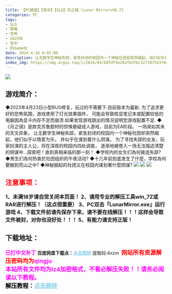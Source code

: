 ```yaml
---
title: 【PC硬盘】【官中】【SLG】月之镜／Lunar MirrorvV0.72
categories: PC
tags:
- SLG
- 策略
- 恐怖
- 2023年
- 官中
- DSGame社
date: 2024-4-16 8:01:00
description: 让无数学生神秘失踪，紧急封闭的校园内一个神秘社团却突然崛起，他们似乎以情爱为乐，并似乎在谋划着什么阴谋。 为了寻找失踪的女友，玩家扮演的主人公，将在深夜的校园内四处调查，逐渐地被卷入一场无法描述清楚的阴谋中…探索吧！直到真相来临的那一刻！
index_img: https://img.acgus.top/i/2024/04/b8fdf9a28afb3f6c12710754370cdd08.webp
---
```

![](https://img.acgus.top/i/2024/04/b8fdf9a28afb3f6c12710754370cdd08.webp)
## 游戏简介：
◆2023年4月23日小型BUG修复，玩过的不需要下.目前版本为最新.
为了追求更好的恐怖氛围，游戏使用了灯光效果插件，
可能会导致核显笔记本或配置较低的电脑因為显卡内存不足而崩溃.如果发现游戏跳出的情况说明您游戏配置不足.
◆《月之镜》是款克苏鲁题材的惊悚悬疑成人游戏，目前为EA阶段。 一场突如其来的天文异象，
让无数学生神秘失踪，紧急封闭的校园内一个神秘社团却突然崛起，他们似乎以情爱为乐，
并似乎在谋划着什么阴谋。 为了寻找失踪的女友，玩家扮演的主人公，将在深夜的校园内四处调查，
逐渐地被卷入一场无法描述清楚的阴谋中…探索吧！直到真相来临的那一刻！
◆学校内的女生们為何接连失踪?
◆男生们為何热衷於社团组织的午夜活动?
◆十几年前到底发生了什麼，学校為何要搬到荒山之中?
◆神秘掘起的社团又在校园内谋划著什麼阴谋?
![](https://img.acgus.top/i/2024/04/0e73e8e23cbb35358506a3477cb7dd21.webp)
![](https://img.acgus.top/i/2024/04/fa3a89702524f8e36840685f0dc300c2.webp)
![](https://img.acgus.top/i/2024/04/deaf3d23a84bc660a8363d632dba5cb4.webp)





## <font color=#FF0000 >注意事项：</font>
<font size=3><b>1、未满18岁请自觉关闭本页面！
2、请用专业的解压工具win_7Z或RAR进行解压！（这点很重要）
3、PC双击『LunarMirror.exe』运行游戏
4、下载文件前请先保存下来，请不要在线解压！！！这样会导致文件被封，对你也没好处！！！
5、有能力请支持正版！</b></font>

## 下载地址：
<font color=#FF00FF size=3><b>已打中文补丁</b></font>
<b>百度网盘下载点：</b><a href="https://pan.baidu.com/s/1DYMAHlZloXy-i66ov-ftgA?pwd=4xzm" style="color: #87CEEB;"><b>点击跳转</b></a> 提取码:4xzm
<a style="padding: 0" href="https://post.qingju.org/AD/"><img style="max-width:100%" src="https://img.acgus.top/i/2024/07/478f689b8021d8d499ab43d21acf137a.gif" alt=""></a>
<b><font color=#FF0000 size=4>网站所有资源解压密码均为</b></font><b><font color=#FF00FF size=4>qingju</font><font color=#FF0000 ></font></b><br><b><font color=#FF00FF size=4>本站所有文件均为lz4加密格式，不看必解压失败！！请务必阅读以下教程。</b></font><br><b><font color=#000 size=4>解压教程：</b><a href="https://post.qingju.org/tutorial/000/" style="color: #87CEEB;"><b>点击跳转</b></a>